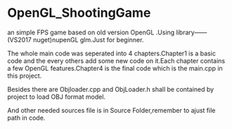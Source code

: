 # OpenGL_ShootingGame

an simple FPS game based on old version OpenGL .Using library——(VS2017 nuget)nupenGL glm.Just for beginner.

The whole main code was seperated into 4 chapters.Chapter1 is a basic code and the every others add some new code on it.Each chapter contains a few OpenGL features.Chapter4 is the final code which is the main.cpp in this project.

Besides there are Objloader.cpp and ObjLoader.h shall be contained by project to load OBJ format model.

And other needed sources file is in Source Folder,remember to ajust file path in code.
